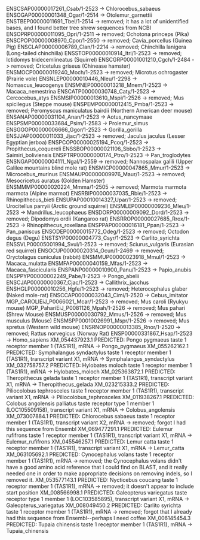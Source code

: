 ENSCSAP00000017261_Csab/1-2523 -> Chlorocebus_sabaeus
ENSOGAP00000001348_Ogar/1-2514 -> Otolemur_garnettii
ENSTBEP00000011691_Tbel/1-2514 -> removed; it has a lot of unidentified bases, and I found better tree shrew sequences from NCBI
ENSOPRP00000011095_Opri/1-2511 -> removed; Ochotona princeps (Pika)
ENSCPOP00000008970_Cpor/1-2550 -> removed; Cavia_porcellus (Guinea Pig)
ENSCLAP00000006789_Clan/1-2214 -> removed; Chinchilla lanigera (Long-tailed chinchilla)
ENSSTOP00000010914_Itri/1-2523 -> removed; Ictidomys tridecemlineatus (Squirrel)
ENSCGRP00001001210_Cgch/1-2484 -> removed; Cricetulus griseus (Chinease hamster)
ENSMOCP00000019240_Moch/1-2523 -> removed; Microtus ochrogaster (Prairie vole)
ENSNLEP00000010446_Nleu/1-2298 -> Nomascus_leucogenys
ENSMNEP00000013218_Mnem/1-2523 -> Macaca_nemestrina 
ENSCATP00000030748_Caty/1-2523 -> Cercocebus_atys
ENSMSIP00000013610_Mspi/1-2526 -> removed; Mus spicilegus (Steppe mouse)
ENSPEMP00000012415_Pmba/1-2523 -> removed; Peromyscus maniculatus bairdii (Northern American deer mouse)
ENSANAP00000031104_Anan/1-2523 -> Aotus_nancymaae
ENSPSMP00000033684_Psim/1-2583 -> Prolemur_simus
ENSGGOP00000006666_Ggor/1-2523 -> Gorilla_gorilla
ENSJJAP00000011033_Jjac/1-2523 -> removed; Jaculus jaculus (Lesser Egyptian jerboa)
ENSPCOP00000025194_Pcoq/1-2523 -> Propithecus_coquereli
ENSSBOP00000021106_Sbbo/1-2523 -> Saimiri_boliviensis
ENSPTRP00000000174_Ptro/1-2523 -> Pan_troglodytes 
ENSNGAP00000004111_Ngal/1-2559 -> removed; Nannospalax galili (Upper Galilee mountains blind mole rat)
ENSMICP00000047865_Mmur/1-2523 -> Microcebus_murinus
ENSMAUP00000009976_Maur/1-2523 -> removed; Mesocricetus auratus (Golden Hamster)
ENSMMMP00000020224_Mmma/1-2505 -> removed; Marmota marmota marmota (Alpine marmot) 
ENSRBIP00000037035_Rbie/1-2523 -> Rhinopithecus_bieti
ENSUPAP00010014327_Upar/1-2523 -> removed; Urocitellus parryii (Arctic ground squirrel)
ENSMLEP00000009236_Mleu/1-2523 -> Mandrillus_leucophaeus
ENSDORP00000009092_Dord/1-2523 -> removed; Dipodomys ordii (Kangaroo rat)
ENSRROP00000027685_Rrox/1-2523 -> Rhinopithecus_roxellana
ENSPPAP00000016181_Ppan/1-2523 -> Pan_paniscus
ENSODEP00000015772_Odeg/1-2523 -> removed; Octodon degus (Degu)
ENSTSYP00000004773_Csyr/1-2523 -> Carlito_syrichta
ENSSVLP00005001994_Svul/1-2523 -> removed; Sciurus_vulgaris (Eurasian red squirrel)
ENSOCUP00000020314_Ocun/1-2469 -> removed; Oryctolagus cuniculus (rabbit)
ENSMMUP00000023918_Mmul/1-2523 -> Macaca_mulatta
ENSMFAP00000040159_Mfas/1-2523 -> Macaca_fascicularis 
ENSPANP00000010900_Panu/1-2523 -> Papio_anubis 
ENSPPYP00000002249_Pabe/1-2523 -> Pongo_abelii
ENSCJAP00000000367_Cjac/1-2523 -> Callithrix_jacchus
ENSHGLP00000010256_Hgfe/1-2523 -> removed; Heterocephalus glaber (Naked mole-rat)
ENSCCAP00000032043_Cimi/1-2520 -> Cebus_imitator
MGP_CAROLIEiJ_P0066021_Mcar/1-2523 -> removed; Mus caroli (Ryukyu mouse)
MGP_PahariEiJ_P0081126_Mpah/1-2526 -> removed; Mus pahari (Shrew Mouse)
ENSMUSP00000030792_Mmus/1-2526 -> removed; Mus musculus (Mouse)
ENSMSPP00010026991_Mspr/1-2526 -> removed; Mus spretus (Western wild mouse)
ENSRNOP00000013385_Rnor/1-2520 -> removed; Rattus norvegicus (Norway Rat)
ENSP00000331867_Hsap/1-2523 -> Homo_sapiens
XM_054437923.1 PREDICTED: Pongo pygmaeus taste 1 receptor member 1 (TAS1R1), mRNA -> Pongo_pygmaeus
XM_055262162.1 PREDICTED: Symphalangus syndactylus taste 1 receptor member 1 (TAS1R1), transcript variant X1, mRNA -> Symphalangus_syndactylus
XM_032758757.2 PREDICTED: Hylobates moloch taste 1 receptor member 1 (TAS1R1), mRNA  -> Hylobates_moloch
XM_025363872.1 PREDICTED: Theropithecus gelada taste 1 receptor member 1 (TAS1R1), transcript variant X1, mRNA -> Theropithecus_gelada
XM_023215333.2 PREDICTED: Piliocolobus tephrosceles taste 1 receptor member 1 (TAS1R1), transcript variant X1, mRNA -> Piliocolobus_tephrosceles
XM_011938267.1 PREDICTED: Colobus angolensis palliatus taste receptor type 1 member 1 (LOC105509158), transcript variant X1, mRNA -> Colobus_angolensis
XM_073007884.1 PREDICTED: Chlorocebus sabaeus taste 1 receptor member 1 (TAS1R1), transcript variant X2, mRNA -> removed; forgot I had this sequence from Ensembl
XM_069477291.1 PREDICTED: Eulemur rufifrons taste 1 receptor member 1 (TAS1R1), transcript variant X1, mRNA -> Eulemur_rufifrons
XM_045546257.1 PREDICTED: Lemur catta taste 1 receptor member 1 (TAS1R1), transcript variant X1, mRNA -> Lemur_catta
XM_063105692.1 PREDICTED: Cynocephalus volans taste 1 receptor member 1 (TAS1R1), mRNA -> removed; the Cynocephalus volans didn't have a good amino acid reference that I could find on BLAST, and it really needed one in order to make appropriate decisions on removing indels, so I removed it. 
XM_053577143.1 PREDICTED: Nycticebus coucang taste 1 receptor member 1 (TAS1R1), mRNA -> removed; it doesn't appear to include start position 
XM_008566998.1 PREDICTED: Galeopterus variegatus taste receptor type 1 member 1 (LOC103585895), transcript variant X1, mRNA -> Galeopterus_variegatus
XM_008049450.2 PREDICTED: Carlito syrichta taste 1 receptor member 1 (TAS1R1), mRNA -> removed; forgot that I already had this sequence from Ensembl--perhaps I need coffee
XM_006145454.3 PREDICTED: Tupaia chinensis taste 1 receptor member 1 (TAS1R1), mRNA -> Tupaia_chinensis
